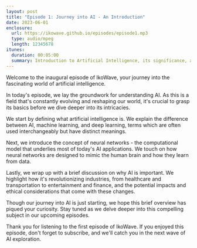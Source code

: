 ```yaml
---
layout: post
title: "Episode 1: Journey into AI - An Introduction"
date: 2023-06-01
enclosure:
  url: https://ikowave.github.io/episodes/episode1.mp3
  type: audio/mpeg
  length: 12345678
itunes:
  duration: 00:05:00
  summary: Introduction to Artificial Intelligence, its significance, and impact.
---
```

Welcome to the inaugural episode of IkoWave, your journey into the fascinating world of artificial intelligence.

In today's episode, we lay the groundwork for understanding AI. As this is a field that's constantly evolving and reshaping our world, it's crucial to grasp its basics before we dive deeper into its intricacies.

We start by defining what artificial intelligence is. We explain the difference between AI, machine learning, and deep learning, terms which are often used interchangeably but have distinct meanings.

Next, we introduce the concept of neural networks - the computational model that underlies most of today's AI applications. We touch on how neural networks are designed to mimic the human brain and how they learn from data.

Lastly, we wrap up with a brief discussion on why AI is important. We highlight how it's revolutionizing industries, from healthcare and transportation to entertainment and finance, and the potential impacts and ethical considerations that come with these changes.

Though our journey into AI is just starting, we hope this brief overview has piqued your curiosity. Stay tuned as we delve deeper into this compelling subject in our upcoming episodes.

Thank you for listening to the first episode of IkoWave. If you enjoyed this episode, don't forget to subscribe, and we'll catch you in the next wave of AI exploration.

